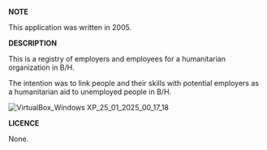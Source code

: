 **NOTE**

This application was written in 2005.

**DESCRIPTION**

This is a registry of employers and employees for a humanitarian organization in B/H.

The intention was to link people and their skills with potential employers as a humanitarian
aid to unemployed people in B/H.

![VirtualBox_Windows XP_25_01_2025_00_17_18](https://github.com/user-attachments/assets/f5d6b1f2-0aec-4ef3-a1ce-db2d8183018b)

**LICENCE**

None.
